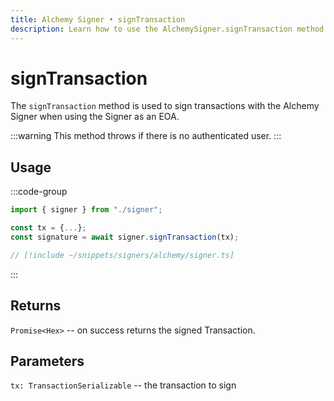 ```yaml
---
title: Alchemy Signer • signTransaction
description: Learn how to use the AlchemySigner.signTransaction method
---
```


# signTransaction

The `signTransaction` method is used to sign transactions with the Alchemy Signer when using the Signer as an EOA.

:::warning
This method throws if there is no authenticated user.
:::

## Usage

:::code-group

```ts [example.ts]
import { signer } from "./signer";

const tx = {...};
const signature = await signer.signTransaction(tx);
```

```ts [signer.ts]
// [!include ~/snippets/signers/alchemy/signer.ts]
```

:::

## Returns

`Promise<Hex>` -- on success returns the signed Transaction.

## Parameters

`tx: TransactionSerializable` -- the transaction to sign
